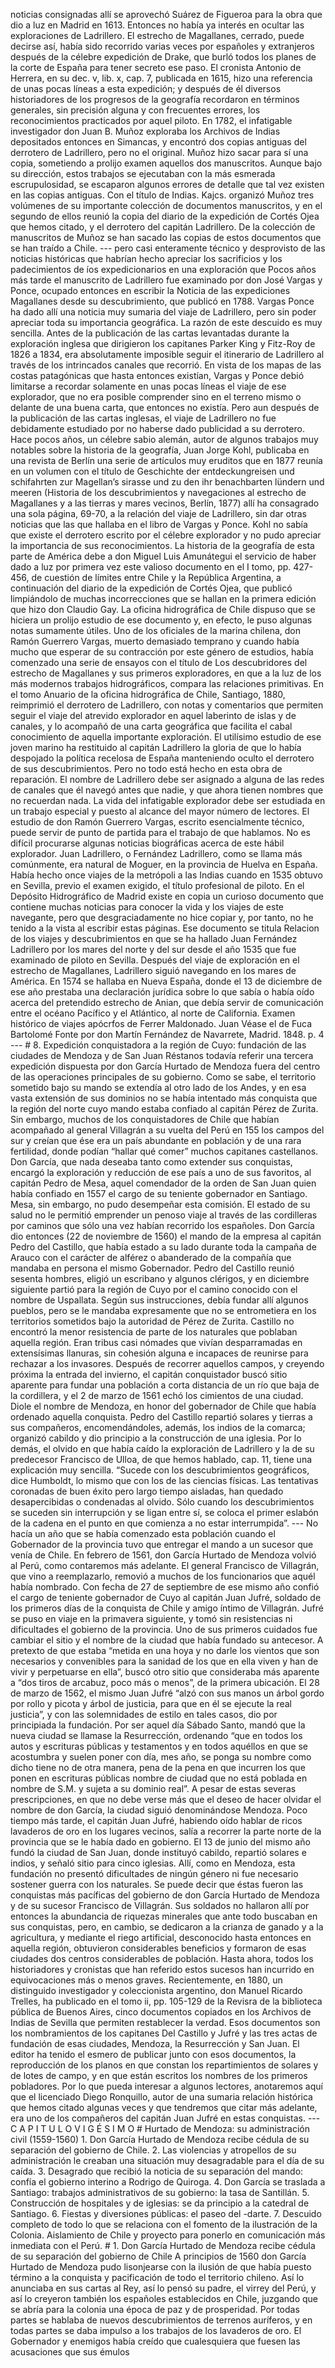 noticias consignadas allí se aprovechó Suárez de Figueroa para la obra que dio a luz en Madrid en 1613. Entonces no había ya interés en ocultar las exploraciones de Ladrillero. El estrecho de Magallanes, cerrado, puede decirse así, había sido recorrido varias veces por españoles y extranjeros después de la célebre expedición de Drake, que burló todos los planes de la corte de España para tener secreto ese paso. El cronista Antonio de Herrera, en su dec. v, lib. x, cap. 7, publicada en 1615, hizo una referencia de unas pocas líneas a esta expedición; y después de él diversos historiadores de los progresos de la geografía recordaron en términos generales, sin precisión alguna y con frecuentes errores, los reconocimientos practicados por aquel piloto. En 1782, el infatigable investigador don Juan B. Muñoz exploraba los Archivos de Indias depositados entonces en Simancas, y encontró dos copias antiguas del derrotero de Ladrillero, pero no el original. Muñoz hizo sacar para sí una copia, sometiendo a prolijo examen aquellos dos manuscritos. Aunque bajo su dirección, estos trabajos se ejecutaban con la más esmerada escrupulosidad, se escaparon algunos errores de detalle que tal vez existen en las copias antiguas. Con el título de Indias. Kajcs. organizó Muñoz tres volúmenes de su importante colección de documentos manuscritos, y en el segundo de ellos reunió la copia del diario de la expedición de Cortés Ojea que hemos citado, y el derrotero del capitán Ladrillero. De la colección de manuscritos de Muñoz se han sacado las copias de estos documentos que se han traído a Chile. --- pero casi enteramente técnico y desprovisto de las noticias históricas que habrían hecho apreciar los sacrificios y los padecimientos de íos expedicionarios en una exploración que Pocos años más tarde el manuscrito de Ladrillero fue examinado por don José Vargas y Ponce, ocupado entonces en escribir la Noticia de las expediciones Magallanes desde su descubrimiento, que publicó en 1788. Vargas Ponce ha dado allí una noticia muy sumaria del viaje de Ladrillero, pero sin poder apreciar toda su importancia geográfica. La razón de este descuido es muy sencilla. Antes de la publicación de las cartas levantadas durante la exploración inglesa que dirigieron los capitanes Parker King y Fitz-Roy de 1826 a 1834, era absolutamente imposible seguir el itinerario de Ladrillero al través de los intrincados canales que recorrió. En vista de los mapas de las costas patagónicas que hasta entonces existían, Vargas y Ponce debió limitarse a recordar solamente en unas pocas líneas el viaje de ese explorador, que no era posible comprender sino en el terreno mismo o delante de una buena carta, que entonces no existía. Pero aun después de la publicación de las cartas inglesas, el viaje de Ladrillero no fue debidamente estudiado por no haberse dado publicidad a su derrotero. Hace pocos años, un célebre sabio alemán, autor de algunos trabajos muy notables sobre la historia de la geografía, Juan Jorge Kohl, publicaba en una revista de Berlín una serie de artículos muy eruditos que en 1877 reunía en un volumen con el título de Geschichte der entdeckungreisen und schifahrten zur Magellan’s sirasse und zu den ihr benachbarten lündern und meeren (Historia de los descubrimientos y navegaciones al estrecho de Magallanes y a las tierras y mares vecinos, Berlín, 1877) allí ha consagrado una sola página, 69-70, a la relación del viaje de Ladrillero, sin dar otras noticias que las que hallaba en el libro de Vargas y Ponce. Kohl no sabía que existe el derrotero escrito por el célebre explorador y no pudo apreciar la importancia de sus reconocimientos. La historia de la geografía de esta parte de América debe a don Miguel Luis Amunátegui el servicio de haber dado a luz por primera vez este valioso documento en el I tomo, pp. 427-456, de cuestión de límites entre Chile y la República Argentina, a continuación del diario de la expedición de Cortés Ojea, que publicó limpiándolo de muchas incorrecciones que se hallan en la primera edición que hizo don Claudio Gay. La oficina hidrográfica de Chile dispuso que se hiciera un prolijo estudio de ese documento y, en efecto, le puso algunas notas sumamente útiles. Uno de los oficiales de la marina chilena, don Ramón Guerrero Vargas, muerto demasiado temprano y cuando había mucho que esperar de su contracción por este género de estudios, había comenzado una serie de ensayos con el título de Los descubridores del estrecho de Magallanes y sus primeros exploradores, en que a la luz de los más modernos trabajos hidrográficos, compara las relaciones primitivas. En el tomo Anuario de la oficina hidrográfica de Chile, Santiago, 1880, reimprimió el derrotero de Ladrillero, con notas y comentarios que permiten seguir el viaje del atrevido explorador en aquel laberinto de islas y de canales, y lo acompañó de una carta geográfica que facilita el cabal conocimiento de aquella importante exploración. El utilísimo estudio de ese joven marino ha restituido al capitán Ladrillero la gloria de que lo había despojado la política recelosa de España manteniendo oculto el derrotero de sus descubrimientos. Pero no todo está hecho en esta obra de reparación. El nombre de Ladrillero debe ser asignado a alguna de las redes de canales que él navegó antes que nadie, y que ahora tienen nombres que no recuerdan nada. La vida del infatigable explorador debe ser estudiada en un trabajo especial y puesto al alcance del mayor número de lectores. El estudio de don Ramón Guerrero Vargas, escrito esencialmente técnico, puede servir de punto de partida para el trabajo de que hablamos. No es difícil procurarse algunas noticias biográficas acerca de este hábil explorador. Juan Ladrillero, o Fernández Ladrillero, como se llama más comúnmente, era natural de Moguer, en la provincia de Huelva en España. Había hecho once viajes de la metrópoli a las Indias cuando en 1535 obtuvo en Sevilla, previo el examen exigido, el título profesional de piloto. En el Depósito Hidrográfico de Madrid existe en copia un curioso documento que contiene muchas noticias para conocer la vida y los viajes de este navegante, pero que desgraciadamente no hice copiar y, por tanto, no he tenido a la vista al escribir estas páginas. Ese documento se titula Relacion de los viajes y descubrimientos en que se ha hallado Juan Fernández Ladrillero por los mares del norte y del sur desde el año 1535 que fue examinado de piloto en Sevilla. Después del viaje de exploración en el estrecho de Magallanes, Ladrillero siguió navegando en los mares de América. En 1574 se hallaba en Nueva España, donde el 13 de diciembre de ese año prestaba una declaración jurídica sobre lo que sabía o había oído acerca del pretendido estrecho de Anian, que debía servir de comunicación entre el océano Pacífico y el Atlántico, al norte de California. Examen histórico de viajes apócrfos de Ferrer Maldonado. Juan Véase el de Fuca Bartolomé Fonte por don Martín Fernández de Navarrete, Madrid. 1848. p. 4 --- # 8. Expedición conquistadora a la región de Cuyo: fundación de las ciudades de Mendoza y de San Juan Réstanos todavía referir una tercera expedición dispuesta por don García Hurtado de Mendoza fuera del centro de las operaciones principales de su gobierno. Como se sabe, el territorio sometido bajo su mando se extendía al otro lado de los Andes, y en esa vasta extensión de sus dominios no se había intentado más conquista que la región del norte cuyo mando estaba confiado al capitán Pérez de Zurita. Sin embargo, muchos de los conquistadores de Chile que habían acompañado al general Villagrán a su vuelta del Perú en 155 los campos del sur y creían que ése era un país abundante en población y de una rara fertilidad, donde podían “hallar qué comer” muchos capitanes castellanos. Don García, que nada deseaba tanto como extender sus conquistas, encargó la exploración y reducción de ese país a uno de sus favoritos, al capitán Pedro de Mesa, aquel comendador de la orden de San Juan quien había confiado en 1557 el cargo de su teniente gobernador en Santiago. Mesa, sin embargo, no pudo desempeñar esta comisión. El estado de su salud no le permitió emprender un penoso viaje al través de las cordilleras por caminos que sólo una vez habían recorrido los españoles. Don García dio entonces (22 de noviembre de 1560) el mando de la empresa al capitán Pedro del Castillo, que había estado a su lado durante toda la campaña de Arauco con el carácter de alférez o abanderado de la compañía que mandaba en persona el mismo Gobernador. Pedro del Castillo reunió sesenta hombres, eligió un escribano y algunos clérigos, y en diciembre siguiente partió para la región de Cuyo por el camino conocido con el nombre de Uspallata. Según sus instrucciones, debía fundar allí algunos pueblos, pero se le mandaba expresamente que no se entrometiera en los territorios sometidos bajo la autoridad de Pérez de Zurita. Castillo no encontró la menor resistencia de parte de los naturales que poblaban aquella región. Eran tribus casi nómades que vivían desparramadas en extensísimas llanuras, sin cohesión alguna e incapaces de reunirse para rechazar a los invasores. Después de recorrer aquellos campos, y creyendo próxima la entrada del invierno, el capitán conquistador buscó sitio aparente para fundar una población a corta distancia de un río que baja de la cordillera, y el 2 de marzo de 1561 echó los cimientos de una ciudad. Diole el nombre de Mendoza, en honor del gobernador de Chile que había ordenado aquella conquista. Pedro del Castillo repartió solares y tierras a sus compañeros, encomendándoles, además, los indios de la comarca; organizó cabildo y dio principio a la construcción de una iglesia. Por lo demás, el olvido en que había caído la exploración de Ladrillero y la de su predecesor Francisco de Ulloa, de que hemos hablado, cap. 11, tiene una explicación muy sencilla. “Sucede con los descubrimientos geográficos, dice Humboldt, lo mismo que con los de las ciencias físicas. Las tentativas coronadas de buen éxito pero largo tiempo aisladas, han quedado desapercibidas o condenadas al olvido. Sólo cuando los descubrimientos se suceden sin interrupción y se ligan entre sí, se coloca el primer eslabón de la cadena en el punto en que comienza a no estar interrumpida”. --- No hacía un año que se había comenzado esta población cuando el Gobernador de la provincia tuvo que entregar el mando a un sucesor que venía de Chile. En febrero de 1561, don García Hurtado de Mendoza volvió al Perú, como contaremos más adelante. El general Francisco de Villagrán, que vino a reemplazarlo, removió a muchos de los funcionarios que aquél había nombrado. Con fecha de 27 de septiembre de ese mismo año confió el cargo de teniente gobernador de Cuyo al capitán Juan Jufré, soldado de los primeros días de la conquista de Chile y amigo íntimo de Villagrán. Jufré se puso en viaje en la primavera siguiente, y tomó sin resistencias ni dificultades el gobierno de la provincia. Uno de sus primeros cuidados fue cambiar el sitio y el nombre de la ciudad que había fundado su antecesor. A pretexto de que estaba “metida en una hoya y no darle los vientos que son necesarios y convenibles para la sanidad de los que en ella viven y han de vivir y perpetuarse en ella”, buscó otro sitio que consideraba más aparente a “dos tiros de arcabuz, poco más o menos”, de la primera ubicación. El 28 de marzo de 1562, el mismo Juan Jufré “alzó con sus manos un árbol gordo por rollo y picota y árbol de justicia, para que en él se ejecute la real justicia”, y con las solemnidades de estilo en tales casos, dio por principiada la fundación. Por ser aquel día Sábado Santo, mandó que la nueva ciudad se llamase la Resurrección, ordenando “que en todos los autos y escrituras públicas y testamentos y en todos aquéllos en que se acostumbra y suelen poner con día, mes año, se ponga su nombre como dicho tiene no de otra manera, pena de la pena en que incurren los que ponen en escrituras públicas nombre de ciudad que no está poblada en nombre de S.M. y sujeta a su dominio real”. A pesar de estas severas prescripciones, en que no debe verse más que el deseo de hacer olvidar el nombre de don García, la ciudad siguió denominándose Mendoza. Poco tiempo más tarde, el capitán Juan Jufré, habiendo oído hablar de ricos lavaderos de oro en los lugares vecinos, salía a recorrer la parte norte de la provincia que se le había dado en gobierno. El 13 de junio del mismo año fundó la ciudad de San Juan, donde instituyó cabildo, repartió solares e indios, y señaló sitio para cinco iglesias. Allí, como en Mendoza, esta fundación no presentó dificultades de ningún género ni fue necesario sostener guerra con los naturales. Se puede decir que éstas fueron las conquistas más pacíficas del gobierno de don García Hurtado de Mendoza y de su sucesor Francisco de Villagrán. Sus soldados no hallaron allí por entonces la abundancia de riquezas minerales que ante todo buscaban en sus conquistas, pero, en cambio, se dedicaron a la crianza de ganado y a la agricultura, y mediante el riego artificial, desconocido hasta entonces en aquella región, obtuvieron considerables beneficios y formaron de esas ciudades dos centros considerables de población. Hasta ahora, todos los historiadores y cronistas que han referido estos sucesos han incurrido en equivocaciones más o menos graves. Recientemente, en 1880, un distinguido investigador y coleccionista argentino, don Manuel Ricardo Trelles, ha publicado en el tomo ii, pp. 105-129 de la Revisra de la biblioteca pública de Buenos Aires, cinco documentos copiados en los Archivos de Indias de Sevilla que permiten restablecer la verdad. Esos documentos son los nombramientos de los capitanes Del Castillo y Jufré y las tres actas de fundación de esas ciudades, Mendoza, la Resurrección y San Juan. El editor ha tenido el esmero de publicar junto con esos documentos, la reproducción de los planos en que constan los repartimientos de solares y de lotes de campo, y en que están escritos los nombres de los primeros pobladores. Por lo que pueda interesar a algunos lectores, anotaremos aquí que el licenciado Diego Ronquillo, autor de una sumaria relación histórica que hemos citado algunas veces y que tendremos que citar más adelante, era uno de los compañeros del capitán Juan Jufré en estas conquistas. --- C A P I T U L O V I G É S I M O # Hurtado de Mendoza: su administración civil (1559-1560) 1. Don García Hurtado de Mendoza recibe cédula de su separación del gobierno de Chile. 2. Las violencias y atropellos de su administración le creaban una situación muy desagradable para el día de su caída. 3. Desagrado que recibió la noticia de su separación del mando: confía el gobierno interino a Rodrigo de Quiroga. 4. Don García se traslada a Santiago: trabajos administrativos de su gobierno: la tasa de Santillán. 5. Construcción de hospitales y de iglesias: se da principio a la catedral de Santiago. 6. Fiestas y diversiones públicas: el paseo del -darte. 7. Descuido completo de todo lo que se relaciona con el fomento de la ilustración de la Colonia. Aislamiento de Chile y proyecto para ponerlo en comunicación más inmediata con el Perú. # 1. Don García Hurtado de Mendoza recibe cédula de su separación del gobierno de Chile A principios de 1560 don García Hurtado de Mendoza pudo lisonjearse con la ilusión de que había puesto término a la conquista y pacificación de todo el territorio chileno. Así lo anunciaba en sus cartas al Rey, así lo pensó su padre, el virrey del Perú, y así lo creyeron también los españoles establecidos en Chile, juzgando que se abría para la colonia una época de paz y de prosperidad. Por todas partes se hablaba de nuevos descubrimientos de terrenos auríferos, y en todas partes se daba impulso a los trabajos de los lavaderos de oro. El Gobernador y enemigos había creído que cualesquiera que fuesen las acusaciones que sus émulos
